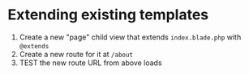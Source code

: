 # Extending existing templates

1. Create a new "page" child view that extends `index.blade.php` with `@extends`
1. Create a new route for it at `/about`
1. TEST the new route URL from above loads